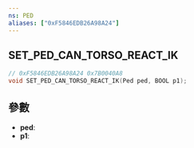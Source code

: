 ```yaml
---
ns: PED
aliases: ["0xF5846EDB26A98A24"]
---
```

## SET_PED_CAN_TORSO_REACT_IK

```c
// 0xF5846EDB26A98A24 0x7B0040A8
void SET_PED_CAN_TORSO_REACT_IK(Ped ped, BOOL p1);
```

## 參數
* **ped**: 
* **p1**: 

